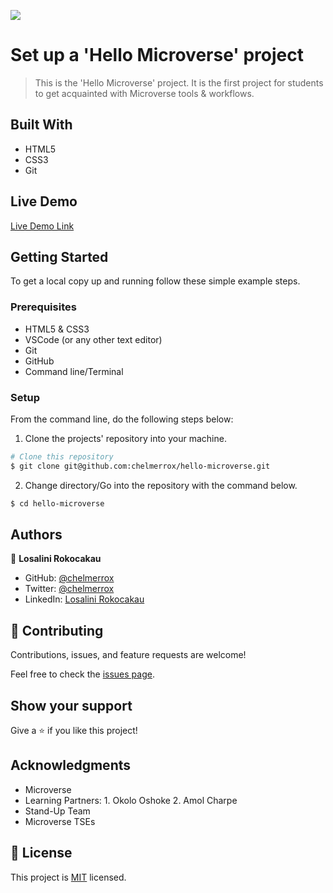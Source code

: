 ![](https://img.shields.io/badge/Microverse-blueviolet)

# Set up a 'Hello Microverse' project

> This is the 'Hello Microverse' project. It is the first project for students to get acquainted with Microverse tools & workflows.

## Built With

- HTML5
- CSS3
- Git

## Live Demo

[Live Demo Link](https://raw.githack.com/chelmerrox/hello-microverse/hello-microverse/index.html)


## Getting Started

To get a local copy up and running follow these simple example steps.

### Prerequisites

- HTML5 & CSS3 
- VSCode (or any other text editor)
- Git
- GitHub
- Command line/Terminal

### Setup

From the command line, do the following steps below:

1. Clone the projects' repository into your machine.

```bash
# Clone this repository
$ git clone git@github.com:chelmerrox/hello-microverse.git

```
2. Change directory/Go into the repository with the command below.

```bash
$ cd hello-microverse

```

## Authors

👤 **Losalini Rokocakau**

- GitHub: [@chelmerrox](https://github.com/chelmerrox)
- Twitter: [@chelmerrox](https://twitter.com/chelmerrox)
- LinkedIn: [Losalini Rokocakau](https://linkedin.com/in/losalini-rokocakau)

## 🤝 Contributing

Contributions, issues, and feature requests are welcome!

Feel free to check the [issues page](https://github.com/chelmerrox/hello-microverse/issues).

## Show your support

Give a ⭐️ if you like this project!

## Acknowledgments

- Microverse
- Learning Partners: 1. Okolo Oshoke  2. Amol Charpe
- Stand-Up Team
- Microverse TSEs

## 📝 License

This project is [MIT](./MIT.md) licensed.